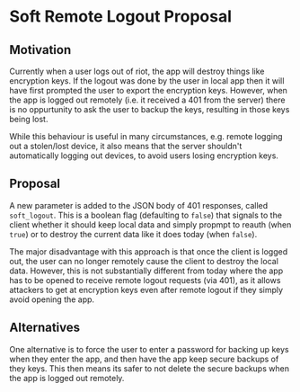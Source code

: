 # Soft Remote Logout Proposal

## Motivation

Currently when a user logs out of riot, the app will destroy things like 
encryption keys. If the logout was done by the user in local app then it will 
have first prompted the user to export the encryption keys. However, when the
app is logged out remotely (i.e. it received a 401 from the server) there is no
oppurtunity to ask the user to backup the keys, resulting in those keys being
lost.

While this behaviour is useful in many circumstances, e.g. remote logging out a 
stolen/lost device, it also means that the server shouldn't automatically
logging out devices, to avoid users losing encryption keys.


## Proposal

A new parameter is added to the JSON body of 401 responses, called 
`soft_logout`. This is a boolean flag (defaulting to `false`) that signals to 
the client whether it should keep local data and simply propmpt to reauth (when
`true`) or to destroy the current data like it does today (when `false`).

The major disadvantage with this approach is that once the client is logged 
out, the user can no longer remotely cause the client to destroy the local
data. However, this is not substantially different from today where the app has
to be opened to receive remote logout requests (via 401), as it allows
attackers to get at encryption keys even after remote logout if they simply
avoid opening the app.


## Alternatives

One alternative is to force the user to enter a password for backing up keys 
when they enter the app, and then have the app keep secure backups of they
keys. This then means its safer to not delete the secure backups when the app
is logged out remotely.

